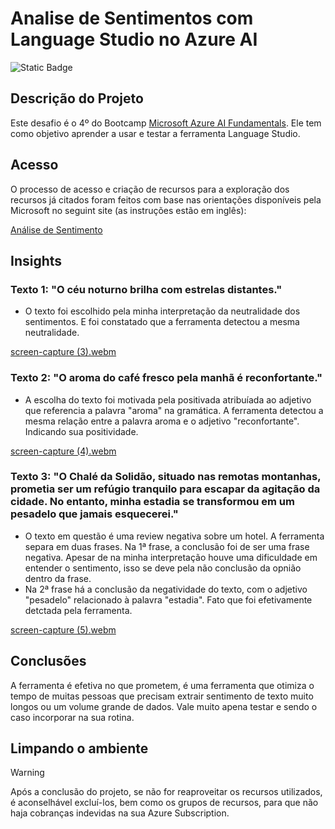 # Analise de Sentimentos com Language Studio no Azure AI

![Static Badge](https://img.shields.io/badge/Status_Projeto:-Concluído_(11/Abr/2024)-green)

## Descrição do Projeto

Este desafio é o 4º do Bootcamp [Microsoft Azure AI Fundamentals](https://web.dio.me/track/microsoft-azure-ai-fundamentals). Ele tem como objetivo aprender a usar e testar a ferramenta Language Studio.

## Acesso

O processo de acesso e criação de recursos para a exploração dos recursos já citados foram feitos com base nas orientações disponíveis pela Microsoft no seguint site (as instruções estão em inglês):

[Análise de Sentimento](https://microsoftlearning.github.io/mslearn-ai-fundamentals/Instructions/Labs/06-text-analysis.html)

## Insights

### Texto 1: "O céu noturno brilha com estrelas distantes."
- O texto foi escolhido pela minha interpretação da neutralidade dos sentimentos. E foi constatado que a ferramenta detectou a mesma neutralidade.

[screen-capture (3).webm](https://github.com/Natythy/Analise-de-Sentimentos-com-Language-Studio-no-Azure-AI/assets/88320974/09bed291-7da6-4d4c-9fb6-d6d41e8d2ec3)


### Texto 2: "O aroma do café fresco pela manhã é reconfortante."
- A escolha do texto foi motivada pela positivada atribuíada ao adjetivo que referencia a palavra "aroma" na gramática. A ferramenta detectou a mesma relação entre a palavra aroma e o adjetivo "reconfortante". Indicando sua positividade.

[screen-capture (4).webm](https://github.com/Natythy/Analise-de-Sentimentos-com-Language-Studio-no-Azure-AI/assets/88320974/080450e5-161a-4578-9f0e-ff125491abf1)

### Texto 3: "O Chalé da Solidão, situado nas remotas montanhas, prometia ser um refúgio tranquilo para escapar da agitação da cidade. No entanto, minha estadia se transformou em um pesadelo que jamais esquecerei."
- O texto em questão é uma review negativa sobre um hotel. A ferramenta separa em duas frases. Na 1ª frase, a conclusão foi de ser uma frase negativa. Apesar de na minha interpretação houve uma dificuldade em entender o sentimento, isso se deve pela não conclusão da opnião dentro da frase.
- Na 2ª frase há a conclusão da negatividade do texto, com o adjetivo "pesadelo" relacionado à palavra "estadia". Fato que foi efetivamente detctada pela ferramenta.

[screen-capture (5).webm](https://github.com/Natythy/Analise-de-Sentimentos-com-Language-Studio-no-Azure-AI/assets/88320974/015e7102-5517-49ed-b796-9ba6100376b0)

## Conclusões

A ferramenta é efetiva no que prometem, é uma ferramenta que otimiza o tempo de muitas pessoas que precisam extrair sentimento de texto muito longos ou um volume grande de dados. Vale muito apena testar e sendo o caso incorporar na sua rotina.

## Limpando o ambiente

> [!WARNING]
> Após a conclusão do projeto, se não for reaproveitar os recursos utilizados, é aconselhável excluí-los, bem como os grupos de recursos, para que não haja cobranças indevidas na sua Azure Subscription.
